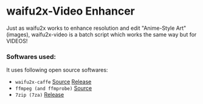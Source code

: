 ﻿# waifu2x-Video Enhancer
Just as waifu2x works to enhance resolution and edit "Anime-Style Art" (images),
waifu2x-video is a batch script which works the same way but for VIDEOS!

### Softwares used:

It uses following open source softwares:
* `waifu2x-caffe`
	[Source](https://github.com/lltcggie/waifu2x-caffe)
	[Release](https://github.com/lltcggie/waifu2x-caffe/releases)
* `ffmpeg (and ffmprobe)`
	[Source](https://github.com/FFmpeg/FFmpeg)
* `7zip (7za)`
	[Release](http://www.7-zip.org/)

